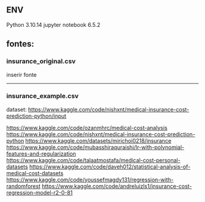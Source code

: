 ## ENV

Python 3.10.14
jupyter notebook 6.5.2

## fontes:

### insurance_original.csv

inserir fonte

---

### insurance_example.csv

dataset:
https://www.kaggle.com/code/nishxnt/medical-insurance-cost-prediction-python/input

https://www.kaggle.com/code/ozanmhrc/medical-cost-analysis
https://www.kaggle.com/code/nishxnt/medical-insurance-cost-prediction-python
https://www.kaggle.com/datasets/mirichoi0218/insurance
https://www.kaggle.com/code/mubasshiraquraishi/lr-with-polynomial-features-and-regularization
https://www.kaggle.com/code/talaatmostafa/medical-cost-personal-datasets
https://www.kaggle.com/code/daveh012/statistical-analysis-of-medical-cost-datasets
https://www.kaggle.com/code/youssefmagdy131/regression-with-randomforest
https://www.kaggle.com/code/andreluizls1/insurance-cost-regression-model-r2-0-81
